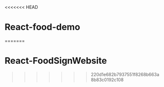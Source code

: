 <<<<<<< HEAD
# React-food-demo
=======
# React-FoodSignWebsite
>>>>>>> 220d1e682b7937551f8268b663a8b83c0192c108
